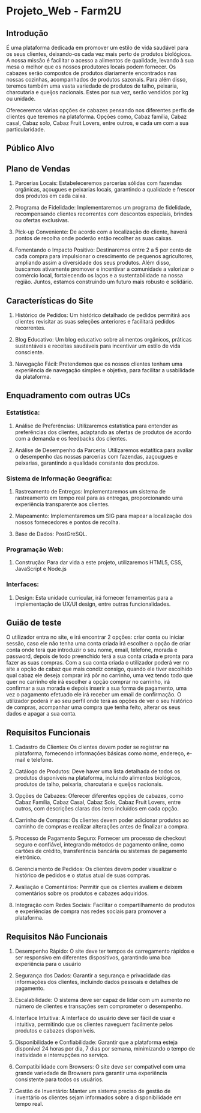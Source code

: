 # Projeto_Web - Farm2U

## Introdução

É uma plataforma dedicada em promover um estilo de vida saudável para os seus clientes, deixando-os cada vez mais perto de produtos biológicos. A nossa missão é facilitar o acesso a alimentos de qualidade, levando à sua mesa o melhor que os nossos produtores locais podem fornecer. Os cabazes serão compostos de produtos diariamente encontrados nas nossas cozinhas, acompanhados de produtos sazonais. Para além disso, teremos também uma vasta variedade de produtos de talho, peixaria, charcutaria e queijos nacionais. Estes por sua vez, serão vendidos por kg ou unidade.

Ofereceremos várias opções de cabazes pensando nos diferentes perfis de clientes que teremos na plataforma. Opções como, Cabaz família, Cabaz casal, Cabaz solo, Cabaz Fruit Lovers, entre outros, e cada um com a sua particularidade.

## Público Alvo

## Plano de Vendas

1. Parcerias Locais: Estabeleceremos parcerias sólidas com fazendas orgânicas, açougues e peixarias locais, garantindo a qualidade e frescor dos produtos em cada caixa.

2. Programa de Fidelidade: Implementaremos um programa de fidelidade, recompensando clientes recorrentes com descontos especiais, brindes ou ofertas exclusivas.

3. Pick-up Conveniente: De acordo com a localização do cliente, haverá pontos de recolha onde poderão então recolher as suas caixas.

4. Fomentando o Impacto Positivo: Destinaremos entre 2 a 5 por cento de cada compra para impulsionar o crescimento de pequenos agricultores, ampliando assim a diversidade dos seus produtos. Além disso, buscamos ativamente promover e incentivar a comunidade a valorizar o comércio local, fortalecendo os laços e a sustentabilidade na nossa região. Juntos, estamos construindo um futuro mais robusto e solidário.

## Características do Site

1. Histórico de Pedidos: Um histórico detalhado de pedidos permitirá aos clientes revisitar as suas seleções anteriores e facilitará pedidos recorrentes.

2. Blog Educativo: Um blog educativo sobre alimentos orgânicos, práticas sustentáveis e receitas saudáveis para incentivar um estilo de vida consciente.

3. Navegação Fácil: Pretendemos que os nossos clientes tenham uma experiência de navegação simples e objetiva, para facilitar a usabilidade da plataforma.

## Enquadramento com outras UCs

### Estatística:

1. Análise de Preferências: Utilizaremos estatística para entender as preferências dos clientes, adaptando as ofertas de produtos de acordo com a demanda e os feedbacks dos clientes.

2. Análise de Desempenho da Parceria: Utilizaremos estatítica para avaliar o desempenho das nossas parcerias com fazendas, aaçougues e peixarias, garantindo a qualidade constante dos produtos.

### Sistema de Informação Geográfica:

1. Rastreamento de Entregas: Implementaremos um sistema de rastreamento em tempo real para as entregas, proporcionando uma experiência transparente aos clientes.

2. Mapeamento: Implementaremos um SIG para mapear a localização dos nossos fornecedores e pontos de recolha.

3. Base de Dados: PostGreSQL.

### Programação Web:

1. Construção: Para dar vida a este projeto, utilizaremos HTML5, CSS, JavaScript e Node.js

### Interfaces:

1. Design: Esta unidade curricular, irá fornecer ferramentas para a implementação de UX/UI design, entre outras funcionalidades.

## Guião de teste

O utilizador entra no site, e irá encontrar 2 opções: criar conta ou iniciar sessão, caso ele não tenha uma conta criada irá escolher a opção de criar conta onde terá que introduzir o seu nome, email, telefone, morada e password, depois de todo preenchido terá a sua conta criada e pronta para fazer as suas compras.
Com a sua conta criada o utilizador poderá ver no site a opção de cabaz que mais condiz consigo, quando ele tiver escolhido qual cabaz ele deseja comprar irá pôr no carrinho, uma vez tendo todo que quer no carrinho ele irá escolher a opção comprar no carrinho, irá confirmar a sua morada e depois inserir a sua forma de pagamento, uma vez o pagamento efetuado ele irá receber um email de confirmação.
O utilizador poderá ir ao seu perfil onde terá as opções de ver o seu histórico de compras, acompanhar uma compra que tenha feito, alterar os seus dados e apagar a sua conta.

## Requisitos Funcionais

1. Cadastro de Clientes: Os clientes devem poder se registrar na plataforma, fornecendo informações básicas como nome, endereço, e-mail e telefone.

2. Catálogo de Produtos: Deve haver uma lista detalhada de todos os produtos disponíveis na plataforma, incluindo alimentos biológicos, produtos de talho, peixaria, charcutaria e queijos nacionais.

3. Opções de Cabazes: Oferecer diferentes opções de cabazes, como Cabaz Família, Cabaz Casal, Cabaz Solo, Cabaz Fruit Lovers, entre outros, com descrições claras dos itens incluídos em cada opção.

4. Carrinho de Compras: Os clientes devem poder adicionar produtos ao carrinho de compras e realizar alterações antes de finalizar a compra.

5. Processo de Pagamento Seguro: Fornecer um processo de checkout seguro e confiável, integrando métodos de pagamento online, como cartões de crédito, transferência bancária ou sistemas de pagamento eletrônico.

6. Gerenciamento de Pedidos: Os clientes devem poder visualizar o histórico de pedidos e o status atual de suas compras.

7. Avaliação e Comentários: Permitir que os clientes avaliem e deixem comentários sobre os produtos e cabazes adquiridos.

8. Integração com Redes Sociais: Facilitar o compartilhamento de produtos e experiências de compra nas redes sociais para promover a plataforma.

## Requisitos Não Funcionais

1. Desempenho Rápido: O site deve ter tempos de carregamento rápidos e ser responsivo em diferentes dispositivos, garantindo uma boa experiência para o usuário

2. Segurança dos Dados: Garantir a segurança e privacidade das informações dos clientes, incluindo dados pessoais e detalhes de pagamento.

3. Escalabilidade: O sistema deve ser capaz de lidar com um aumento no número de clientes e transações sem comprometer o desempenho.

4. Interface Intuitiva: A interface do usuário deve ser fácil de usar e intuitiva, permitindo que os clientes naveguem facilmente pelos produtos e cabazes disponíveis.

5. Disponibilidade e Confiabilidade: Garantir que a plataforma esteja disponível 24 horas por dia, 7 dias por semana, minimizando o tempo de inatividade e interrupções no serviço.

6. Compatibilidade com Browsers: O site deve ser compatível com uma grande variedade de Browsers para garantir uma experiência consistente para todos os usuários.

7. Gestão de Inventário: Manter um sistema preciso de gestão de inventário os clientes sejam informados sobre a disponibilidade em tempo real.

